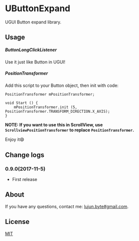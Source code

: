 # UButtonExpand

UGUI Button expand library.

## Usage

##### ButtonLongClickListener

Use it just like Button in UGUI!

##### PositionTransformer

Add this script to your Button object, then init with code:

```
PositionTransformer mPositionTransformer;

void Start () {
	mPositionTransformer.init (5, PositionTransformer.TRANSFORM_DIRECTION.X_AXIS);
}
```

**NOTE: If you want to use this in ScrollView, use ```ScrollviewPositionTransformer``` to replace ```PositionTransformer```.**

Enjoy it😄

## Change logs

### 0.9.0(2017-11-5)
- First release

## About

If you have any questions, contact me: [lujun.byte#gmail.com](mailto:lujun.byte@gmail.com).

## License

[MIT](LICENSE)
